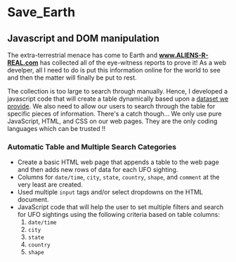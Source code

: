 # Save_Earth

## Javascript and DOM manipulation

The extra-terrestrial menace has come to Earth and **www.ALIENS-R-REAL.com** has collected all of the eye-witness reports to prove it! As a 
web develper, all I need to do is put this information online for the world to see and then the matter will finally be put to rest.


The collection is too large to search through manually. Hence, I developed a javascript code that will create a table dynamically based upon a [dataset we provide](/new_data.js). We also need to allow our users to search through the table for specific pieces of information. There's a catch though... We only use pure JavaScript, HTML, and CSS on our web pages. They are the only coding languages which can be trusted !!

### Automatic Table and Multiple Search Categories

* Create a basic HTML web page that appends a table to the web page and then adds new rows of data for each UFO sighting.
* Columns for `date/time`, `city`, `state`, `country`, `shape`, and `comment` at the very least are created.
* Used multiple `input` tags and/or select dropdowns on the HTML document.
* JavaScript code that will help the user to set multiple filters and search for UFO sightings using the following criteria based on table columns:
  1. `date/time`
  2. `city`
  3. `state`
  4. `country`
  5. `shape`


